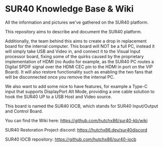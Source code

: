 # SUR40 Knowledge Base & Wiki
All the information and pictures we've gathered on the SUR40 platform. 


This repository aims to describe and document the SUR40 platform. 

Additionally, the team behind this aims to create a drop in replacement board for the internal computer.
This board will NOT be a full PC, instead it will simply take USB and Video in, and connect it to the Visual Input processor board, fixing some of the quirks caused by the proprietary implementation of HDMI (no Audio for example, as the SUR40 PC routes a Digital SPDIF signal over the HDMI CEC pin to the HDMI in port on the VIP Board). It will also restore functionality such as enabling the two fans that will be disconnected once you remove the internal PC.

We also want to add some nice to have features, for example a Type-C input that supports DisplayPort Alt Mode, providing a one cable solution to hook the SUR40 UP to a USB Host and Video source. 

This board is named the SUR40 IOCB, which stands for SUR40 Input/Output and Control Board. 

You can find the Wiki here: 
https://github.com/hutchx86/sur40-kb/wiki

SUR40 Restoration Project discord: 
https://hutchx86.dev/sur40discord

SUR40 IOCB repository:
https://github.com/hutchx86/sur40-iocb
